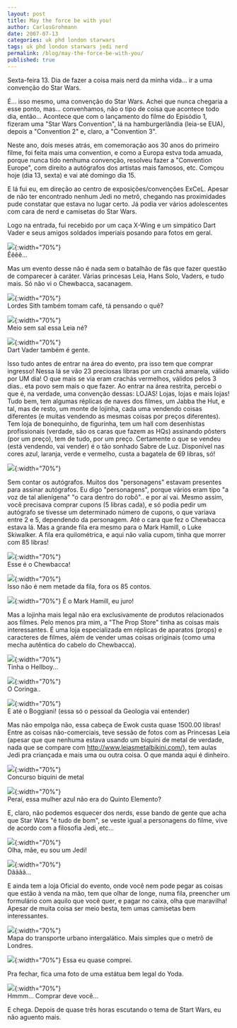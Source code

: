 ```yaml
---
layout: post
title: May the force be with you!
author: CarlosGrohmann
date: 2007-07-13
categories: uk phd london starwars
tags: uk phd london starwars jedi nerd
permalink: /blog/may-the-force-be-with-you/
published: true
---
```


Sexta-feira 13. Dia de fazer a coisa mais nerd da minha vida... ir a uma convenção do Star Wars.  

É... isso mesmo, uma convenção do Star Wars. Achei que nunca chegaria a esse ponto, mas... convenhamos, não o tipo de coisa que acontece todo dia, então... Acontece que com o lançamento do filme do Episódio 1, fizeram uma "Star Wars Convention", lá na hamburgerlândia (leia-se EUA), depois a "Convention 2" e, claro, a "Convention 3".  

Neste ano, dois meses atrás, em comemoração aos 30 anos do primeiro filme, foi feita mais uma convention, e como a Europa estva toda amuada, porque nunca tido nenhuma convenção, resolveu fazer a "Convention Europe", com direito a autógrafos dos artistas mais famosos, etc. Comçou hoje (dia 13, sexta) e vai até domingo dia 15.  

E lá fui eu, em direção ao centro de exposições/convenções ExCeL. Apesar de não ter encontrado nenhum Jedi no metrô, chegando nas proximidades pude constatar que estava no lugar certo. Já podia ver vários adolescentes com cara de nerd e camisetas do Star Wars.  

Logo na entrada, fui recebido por um caça X-Wing e um simpático Dart Vader e seus amigos soldados imperiais posando para fotos em geral.  

![](/img/xwing.jpg){:width="70%"}   
Êêêê...  

Mas um evento desse não é nada sem o batalhão de fãs que fazer questão de comparecer à caráter. Várias princesas Leia, Hans Solo, Vaders, e tudo mais. Só não vi o Chewbacca, sacanagem.  

![](/img/sith.jpg){:width="70%"}   
Lordes Sith também tomam café, tá pensando o quê?  

![](/img/leia1.jpg){:width="70%"}   
Meio sem sal essa Leia né?  

![](/img/vader.jpg){:width="70%"}   
Dart Vader também é gente.  

Isso tudo antes de entrar na área do evento, pra isso tem que comprar ingresso! Nessa lá se vão 23 preciosas libras por um crachá amarela, válido por UM dia! O que mais se via eram crachás vermelhos, válidos pelos 3 dias.. eta povo sem mais o que fazer. Ao entrar na área restrita, percebi o que é, na verdade, uma convenção dessas: LOJAS! Lojas, lojas e mais lojas! Tudo bem, tem algumas réplicas de naves dos filmes, um Jabba the Hut, e tal, mas de resto, um monte de lojinha, cada uma vendendo coisas diferentes (e muitas vendendo as mesmas coisas por preços diferentes). Tem loja de bonequinho, de figurinha, tem um hall com desenhistas profissionais (verdade, são os caras que fazem as HQs) assinando pôsters (por um preço), tem de tudo, por um preço. Certamente o que se vendeu (está vendendo, vai vender) é o tão sonhado Sabre de Luz. Disponível nas cores azul, laranja, verde e vermelho, custa a bagatela de 69 libras, só!  

![](/img/69.jpg){:width="70%"}   

Sem contar os autógrafos. Muitos dos "personagens" estavam presentes para assinar autógrafos. Eu digo "personagens", porque vários eram tipo "a voz de tal alienígena" "o cara dentro do robô".. e por aí vai. Mesmo assim, você precisava comprar cupons (5 libras cada), e só podia pedir um autógrafo se tivesse um determinado número de cupons, o que variava entre 2 e 5, dependendo da personagem. Até o cara que fez o Chewbacca estava lá. Mas a grande fila era mesmo para o Mark Hamill, o Luke Skiwalker. A fila era quilométrica, e aqui não valia cupom, tinha que morrer com 85 libras!  

![](/img/chewie.jpg){:width="70%"}   
Esse é o Chewbacca!  

![](/img/file.jpg){:width="70%"}   
Isso não é nem metade da fila, fora os 85 contos.  

![](/img/luke.jpg){:width="70%"}   É o Mark Hamill, eu juro!  

Mas a lojinha mais legal não era exclusivamente de produtos relacionados aos filmes. Pelo menos pra mim, a "The Prop Store" tinha as coisas mais interessantes. É uma loja especializada em réplicas de aparatos (props) e caracteres de filmes, além de vender umas coisas originais (como uma mecha autêntica do cabelo do Chewbacca).  

![](/img/hellboy.jpg){:width="70%"}   
Tinha o Hellboy...  

![](/img/joker.jpg){:width="70%"}   
O Coringa..  

![](/img/ewok.jpg){:width="70%"}   
E até o Boggiani! (essa só o pessoal da Geologia vai entender)  

Mas não empolga não, essa cabeça de Ewok custa quase 1500.00 libras! Entre as coisas não-comerciais, teve sessão de fotos com as Princesas Leia (apesar que que nenhuma estava usando um biquini de metal de verdade, nada que se compare com <http://www.leiasmetalbikini.com/>), tem aulas Jedi pra criançada e mais uma ou outra coisa. O que manda aqui é dinheiro.  

![](/img/bikini.jpg){:width="70%"}   
Concurso biquini de metal  

![](/img/blue.jpg){:width="70%"}   
Peraí, essa mulher azul não era do Quinto Elemento?  

E, claro, não podemos esquecer dos nerds, esse bando de gente que acha que Star Wars "é tudo de bom", se veste igual a personagens do filme, vive de acordo com a filosofia Jedi, etc...  

![](/img/nerds_1.jpg){:width="70%"}   
Olha, mãe, eu sou um Jedi!  

![](/img/nerds_2.jpg){:width="70%"}   
Dãããã...  

E ainda tem a loja Oficial do evento, onde você nem pode pegar as coisas que estão à venda na mão, tem que olhar de longe, numa fila, preencher um formulário com aquilo que você quer, e pagar no caixa, olha que maravilha! Apesar de muita coisa ser meio besta, tem umas camisetas bem interessantes.  

![](/img/tube.jpg){:width="70%"}   
Mapa do transporte urbano intergalático. Mais simples que o metrô de Londres.  

![](/img/queen.jpg){:width="70%"}   Essa eu quase comprei.  

Pra fechar, fica uma foto de uma estátua bem legal do Yoda.  

![](/img/yoda1.jpg){:width="70%"}   
Hmmm... Comprar deve você...  

E chega. Depois de quase três horas escutando o tema de Start Wars, eu não aguento mais.
